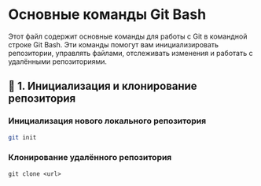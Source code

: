 # Основные команды Git Bash

Этот файл содержит основные команды для работы с Git в командной строке Git Bash. Эти команды помогут вам инициализировать репозитории, управлять файлами, отслеживать изменения и работать с удалёнными репозиториями.

## 📂 1. Инициализация и клонирование репозитория

### Инициализация нового локального репозитория

```bash
git init
```

### Клонирование удалённого репозитория
```
git clone <url>
```